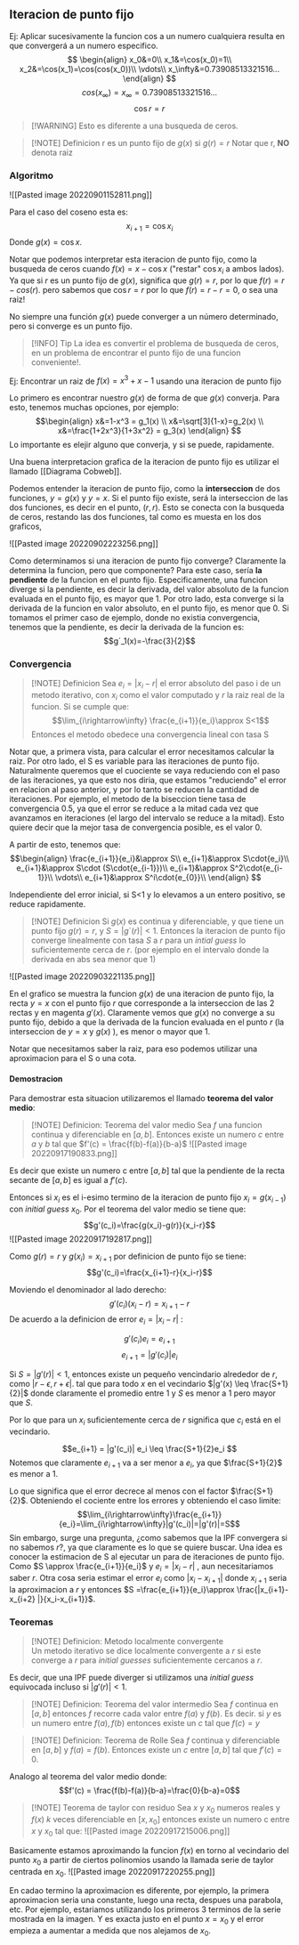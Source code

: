 ## Iteracion de punto fijo

Ej: Aplicar sucesivamente la funcion cos a un numero cualquiera resulta en que convergerá a un numero especifico.
$$
\begin{align}
x_0&=0\\
x_1&=\cos(x_0)=1\\
x_2&=\cos(x_1)=\cos(cos(x_0))\\
\vdots\\
x_\infty&=0.73908513321516...
\end{align}
$$
$$cos(x_\infty)=x_{\infty}=0.73908513321516...$$
$$\cos r=r$$
>[!WARNING]  Esto es diferente a una busqueda de ceros.


>[!NOTE] Definicion
>r es un punto fijo de $g(x)$ si $g(r)=r$
Notar que r, **NO** denota raiz
### Algoritmo

![[Pasted image 20220901152811.png]]

Para el caso del coseno esta es:
$$
x_{i+1}=\cos x_i 
$$ Donde $g(x)= \cos x$.

Notar que podemos interpretar esta iteracion de punto fijo, como la busqueda de ceros cuando $f(x)=  x-\cos x$ ("restar" $\cos x_i$ a ambos lados). Ya que si $r$ es un punto fijo de $g(x)$, significa que $g(r) = r$, por lo que $f(r)=r - cos(r)$. pero sabemos que $\cos r = r$  por lo que $f(r)=r-r=0$, o sea una raiz!

No siempre una función $g(x)$ puede converger a un número determinado, pero si converge es un punto fijo.

>[!INFO] Tip
>La idea es convertir el problema de busqueda de ceros, en un problema de encontrar el punto fijo de una funcion conveniente!.

Ej: Encontrar un raiz de $f(x)=x^3+x-1$ usando una iteracion de punto fijo

Lo primero es encontrar nuestro $g(x)$ de forma de que $g(x)$ converja. Para esto, tenemos muchas opciones, por ejemplo:
$$\begin{align}
x&=1-x^3 = g_1(x) \\
x&=\sqrt[3]{1-x}=g_2(x) \\
x&=\frac{1+2x^3}{1+3x^2} = g_3(x)
\end{align}
$$
Lo importante es elejir alguno que converja, y si se puede, rapidamente.

Una buena interpretacion grafica de la iteracion de punto fijo es utilizar el llamado [[Diagrama Cobweb]].


Podemos entender la iteracion de punto fijo, como la **interseccion** de dos funciones, $y=g(x)$ y $y=x$. Si el punto fijo existe, será la interseccion de las dos funciones, es decir en el punto, $(r,r)$. 
Esto se conecta con la busqueda de ceros, restando las dos funciones, tal como es muesta en los dos graficos,



![[Pasted image 20220902223256.png]]



Como determinamos si una iteracion de punto fijo converge? Claramente la determina la funcion, pero que componente? Para este caso, sería **la pendiente** de la funcion en el punto fijo.
Especificamente, una funcion diverge si la pendiente, es decir la derivada, del valor absoluto de la funcion evaluada en el punto fijo, es mayor que 1. Por otro lado, esta converge si la derivada de la funcion en valor absoluto, en el punto fijo,  es menor que 0. 
Si tomamos el primer caso de ejemplo, donde no existia convergencia, tenemos que la pendiente, es decir la derivada de la funcion es:
$$g´_1(x)=-\frac{3}{2}$$
### Convergencia
 >[!NOTE] Definicion
>Sea $e_i=|x_i-r|$ el error absoluto del paso i de un metodo iterativo, con $x_i$ como el valor computado y $r$ la raiz real de la funcion.
>Si se cumple que:
>$$\lim_{i\rightarrow\infty} \frac{e_{i+1}}{e_i}\approx S<1$$
>Entonces el metodo obedece una convergencia lineal con tasa S



Notar que, a primera vista, para calcular el error necesitamos calcular la raiz. Por otro lado, el S es variable para las iteraciones de punto fijo. Naturalmente queremos que el cuociente se vaya reduciendo con el paso de las iteraciones, ya que esto nos diria, que estamos "reduciendo" el error en relacion al paso anterior, y por lo tanto se reducen la cantidad de iteraciones. Por ejemplo, el metodo de la biseccion tiene tasa de convergencia $0.5$, ya que el error se reduce a la mitad cada vez que avanzamos en iteraciones (el largo del intervalo se reduce a la mitad).
Esto quiere decir que la mejor tasa de convergencia posible, es el valor 0.

A partir de esto, tenemos que:
$$\begin{align}
\frac{e_{i+1}}{e_i}&\approx S\\
e_{i+1}&\approx S\cdot{e_i}\\
e_{i+1}&\approx S\cdot (S\cdot{e_{i-1}})\\
e_{i+1}&\approx S^2\cdot{e_{i-1}}\\
\vdots\\
e_{i+1}&\approx S^i\cdot{e_{0}}\\
\end{align} 
$$

Independiente del error inicial, si S<1 y lo elevamos a un entero positivo, se reduce rapidamente.

 >[!NOTE] Definicion
>Si $g(x)$ es continua y diferenciable, y que tiene un punto fijo $g(r)=r$, y $S=|g´(r)|< 1$. Entonces la iteracion de punto fijo converge linealmente con tasa $S$ a $r$ para un  *intial guess* lo suficientemente cerca de $r$. (por ejemplo en el intervalo donde la derivada en abs sea menor que 1)



![[Pasted image 20220903221135.png]]

En el grafico se muestra la funcion $g(x)$ de una iteracion de punto fijo, la recta $y=x$ con el punto fijo $r$ que corresponde a la interseccion de las 2 rectas y en magenta $g'(x)$. Claramente vemos que $g(x)$ no converge a su punto fijo, debido a que la derivada de la funcion evaluada en el punto $r$ (la interseccion de $y=x$ y $g(x)$ ), es menor o mayor que 1.

Notar que necesitamos saber la raiz, para eso podemos utilizar una aproximacion para el S o una cota.
#### Demostracion
Para demostrar esta situacion utilizaremos el llamado **teorema del valor medio**:

>[!NOTE] Definicion: Teorema del valor medio
>Sea $f$ una funcion continua y diferenciable en $[a,b]$. Entonces existe un numero $c$ entre $a$ y $b$ tal que $f'(c) = \frac{f(b)-f(a)}{b-a}$ 
>![[Pasted image 20220917190833.png]]

Es decir que existe un numero c entre $[a,b]$ tal que la pendiente de la recta secante de $[a,b]$ es igual a $f'(c)$.

Entonces si $x_i$ es el i-esimo termino de la iteracion de punto fijo $x_i = g(x_{i-1})$ con *initial guess* $x_0$. Por el teorema del valor medio se tiene que:$$g'(c_i)=\frac{g(x_i)-g(r)}{x_i-r}$$
![[Pasted image 20220917192817.png]]

Como $g(r) = r$ y $g(x_i) = x_{i+1}$ por definicion de punto fijo se tiene: $$g'(c_i)=\frac{x_{i+1}-r}{x_i-r}$$

Moviendo el denominador al lado derecho:
$$g'(c_i) (x_i -r) = x_{i+1}-r $$
De acuerdo a la definicion de error $e_i = |x_i-r|$ :

$$g'(c_i) e_i = e_{i+1} $$
$$e_{i+1} = |g'(c_i)| e_i  $$

Si $S=|g'(r)| < 1$, entonces existe un pequeño vencindario alrededor de $r$, como $|r- \epsilon, r+ \epsilon|$.  tal que para todo $x$ en el vecindario $|g'(x) \leq \frac{S+1}{2}|$ donde claramente el promedio entre $1$ y $S$ es menor a $1$ pero mayor que $S$.

Por lo que para un $x_i$ suficientemente cerca de $r$ significa que $c_i$ está en el vecindario.

$$e_{i+1} = |g'(c_i)| e_i  \leq \frac{S+1}{2}e_i $$
Notemos que claramente $e_{i+1}$ va a ser menor a $e_i$, ya que $\frac{S+1}{2}$ es menor a 1. 

Lo que significa que el error decrece al menos con el factor $\frac{S+1}{2}$.
Obteniendo el cociente entre los errores y obteniendo el caso limite: $$\lim_{i\rightarrow\infty}\frac{e_{i+1}}{e_i}=\lim_{i\rightarrow\infty}|g'(c_i)|=|g'(r)|=S$$
Sin embargo, surge una pregunta, ¿como sabemos que la IPF convergera si no sabemos $r$?, ya que claramente es lo que se quiere buscar. Una idea es conocer la estimacion de S al ejecutar un para de iteraciones de punto fijo. Como $S \approx \frac{e_{i+1}}{e_i}$ y $e_i= |x_i-r|$ , aun necesitariamos saber $r$.
Otra cosa seria estimar el error $e_i$ como $|x_i-x_{i+1}|$ donde $x_{i+1}$ seria la aproximacion a $r$ y entonces  $S =\frac{e_{i+1}}{e_i}\approx \frac{|x_{i+1}- x_{i+2} |}{x_i-x_{i+1}}$.



### Teoremas 
>[!NOTE] Definicion: Metodo localmente convergente  
>Un metodo iterativo se dice localmente convergente a $r$ si este converge a $r$ para *initial guesses* suficientemente cercanos a $r$.

Es decir, que una IPF puede diverger si utilizamos una *initial guess* equivocada incluso si $|g'(r)| < 1$.

>[!NOTE] Definicion: Teorema del valor intermedio
>Sea $f$ continua en $[a,b]$ entonces $f$ recorre cada valor entre $f(a)$  y $f(b)$. Es decir. si $y$ es un numero entre $f(a),f(b)$ entonces existe un $c$ tal que $f(c) = y$

>[!NOTE] Definicion: Teorema de Rolle
>Sea $f$ continua y diferenciable en $[a,b]$ y $f(a) = f(b)$. Entonces existe un $c$  entre $[a,b]$  tal que $f'(c) = 0$.

Analogo al teorema del valor medio donde: $$f'(c) = \frac{f(b)-f(a)}{b-a}=\frac{0}{b-a}=0$$


>[!NOTE] Teorema de taylor con  residuo
>Sea $x$ y $x_0$ numeros reales y $f(x)$ $k$ veces diferenciable en $[x, x_0]$ entonces existe un numero c entre $x$ y $x_0$ tal que:
> ![[Pasted image 20220917215006.png]]

Basicamente estamos aproximando la funcion $f(x)$  en torno al vecindario del punto $x_0$ a partir de ciertos polinomios usando la llamada serie de taylor centrada en $x_0$.
![[Pasted image 20220917220255.png]]

En cadao termino la aproximacion es diferente, por ejemplo, la primera aproximacion seria una constante, luego una recta, despues una parabola, etc. Por ejemplo, estariamos utilizando los primeros 3 terminos de la serie mostrada en la imagen. Y es exacta justo en el punto $x=x_0$ y el error empieza a aumentar a medida que nos alejamos de $x_0$.